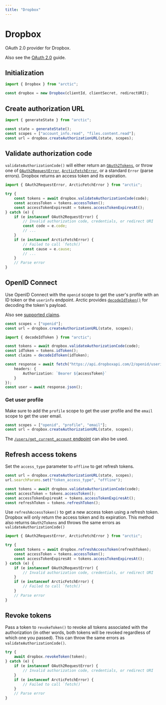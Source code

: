 ```yaml
---
title: "Dropbox"
---
```


# Dropbox

OAuth 2.0 provider for Dropbox.

Also see the [OAuth 2.0](/guides/oauth2) guide.

## Initialization

```ts
import { Dropbox } from "arctic";

const dropbox = new Dropbox(clientId, clientSecret, redirectURI);
```

## Create authorization URL

```ts
import { generateState } from "arctic";

const state = generateState();
const scopes = ["account_info.read", "files.content.read"];
const url = dropbox.createAuthorizationURL(state, scopes);
```

## Validate authorization code

`validateAuthorizationCode()` will either return an [`OAuth2Tokens`](/reference/main/OAuth2Tokens), or throw one of [`OAuth2RequestError`](/reference/main/OAuth2RequestError), [`ArcticFetchError`](/reference/main/ArcticFetchError), or a standard `Error` (parse errors). Dropbox returns an access token and its expiration.

```ts
import { OAuth2RequestError, ArcticFetchError } from "arctic";

try {
	const tokens = await dropbox.validateAuthorizationCode(code);
	const accessToken = tokens.accessToken();
	const accessTokenExpiresAt = tokens.accessTokenExpiresAt();
} catch (e) {
	if (e instanceof OAuth2RequestError) {
		// Invalid authorization code, credentials, or redirect URI
		const code = e.code;
		// ...
	}
	if (e instanceof ArcticFetchError) {
		// Failed to call `fetch()`
		const cause = e.cause;
		// ...
	}
	// Parse error
}
```

## OpenID Connect

Use OpenID Connect with the `openid` scope to get the user's profile with an ID token or the `userinfo` endpoint. Arctic provides [`decodeIdToken()`](/reference/main/decodeIdToken) for decoding the token's payload.

Also see [supported claims](https://developers.dropbox.com/oidc-guide#oidc-standard).

```ts
const scopes = ["openid"];
const url = dropbox.createAuthorizationURL(state, scopes);
```

```ts
import { decodeIdToken } from "arctic";

const tokens = await dropbox.validateAuthorizationCode(code);
const idToken = tokens.idToken();
const claims = decodeIdToken(idToken);
```

```ts
const response = await fetch("https://api.dropboxapi.com/2/openid/userinfo", {
	headers: {
		Authorization: `Bearer ${accessToken}`
	}
});
const user = await response.json();
```

### Get user profile

Make sure to add the `profile` scope to get the user profile and the `email` scope to get the user email.

```ts
const scopes = ["openid", "profile", "email"];
const url = dropbox.createAuthorizationURL(state, scopes);
```

The [`/users/get_current_account` endpoint](https://www.dropbox.com/developers/documentation/http/documentation#users-get_current_account) can also be used.

## Refresh access tokens

Set the `access_type` parameter to `offline` to get refresh tokens.

```ts
const url = dropbox.createAuthorizationURL(state, scopes);
url.searchParams.set("token_access_type", "offline");
```

```ts
const tokens = await dropbox.validateAuthorizationCode(code);
const accessToken = tokens.accessToken();
const accessTokenExpiresAt = tokens.accessTokenExpiresAt();
const refreshToken = tokens.refreshToken();
```

Use `refreshAccessToken()` to get a new access token using a refresh token. Dropbox will only return the access token and its expiration. This method also returns `OAuth2Tokens` and throws the same errors as `validateAuthorizationCode()`

```ts
import { OAuth2RequestError, ArcticFetchError } from "arctic";

try {
	const tokens = await dropbox.refreshAccessToken(refreshToken);
	const accessToken = tokens.accessToken();
	const accessTokenExpiresAt = tokens.accessTokenExpiresAt();
} catch (e) {
	if (e instanceof OAuth2RequestError) {
		// Invalid authorization code, credentials, or redirect URI
	}
	if (e instanceof ArcticFetchError) {
		// Failed to call `fetch()`
	}
	// Parse error
}
```

## Revoke tokens

Pass a token to `revokeToken()` to revoke all tokens associated with the authorization (in other words, both tokens will be revoked regardless of which one you passed). This can throw the same errors as `validateAuthorizationCode()`.

```ts
try {
	await dropbox.revokeToken(token);
} catch (e) {
	if (e instanceof OAuth2RequestError) {
		// Invalid authorization code, credentials, or redirect URI
	}
	if (e instanceof ArcticFetchError) {
		// Failed to call `fetch()`
	}
	// Parse error
}
```
